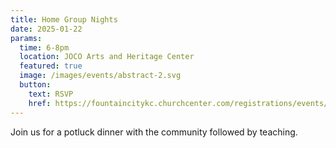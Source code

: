 ```yaml
---
title: Home Group Nights
date: 2025-01-22
params:
  time: 6-8pm
  location: JOCO Arts and Heritage Center
  featured: true
  image: /images/events/abstract-2.svg
  button:
    text: RSVP
    href: https://fountaincitykc.churchcenter.com/registrations/events/2655234
---
```


Join us for a potluck dinner with the community followed by teaching.
